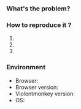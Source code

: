 <!--
Make sure you searched for existing issues that already report this problem.
-->

### What's the problem?

### How to reproduce it ?
1.
2.
3.

### Environment
- Browser:
- Browser version:
- Violentmonkey version:
- OS:
